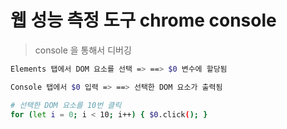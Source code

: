 # 웹 성능 측정 도구 chrome console

> console 을 통해서 디버깅

```sh
Elements 탭에서 DOM 요소를 선택 => ==> $0 변수에 할당됨

Console 탭에서 $0 입력 => ==> 선택한 DOM 요소가 출력됨

# 선택한 DOM 요소를 10번 클릭
for (let i = 0; i < 10; i++) { $0.click(); }
```
